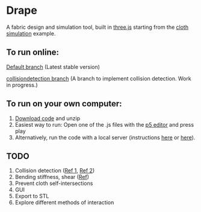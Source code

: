 # Drape
A fabric design and simulation tool, built in [three.js](http://threejs.org/) starting from the [cloth simulation](http://threejs.org/examples/webgl_animation_cloth) example.

## To run online:

[Default branch](https://gitcdn.xyz/repo/aatishb/drape/master/index.html) (Latest stable version)

[collisiondetection branch](https://cdn.gitcdn.link/cdn/aatishb/drape/052afa78504072d830987127d1953beb31c46ed3/index.html) (A branch to implement collision detection. Work in progress.)

## To run on your own computer:

1. [Download code](https://github.com/aatishb/drape/archive/master.zip) and unzip
2. Easiest way to run: Open one of the .js files with the [p5 editor](http://p5js.org/download/) and press play
3. Alternatively, run the code with a local server (instructions [here](https://github.com/mrdoob/three.js/wiki/How-to-run-things-locally) or [here](https://github.com/processing/p5.js/wiki/Local-server)).

## TODO

1. Collision detection ([Ref 1](https://scholar.google.com/scholar?cites=1975214025279575923&as_sdt=5,31&sciodt=0,31&hl=en), [Ref 2](https://graphics.stanford.edu/~mdfisher/cloth.html))
2. Bending stiffness, shear ([Ref](http://www.uni-weimar.de/~caw/papers/p28-bridson.pdf))
3. Prevent cloth self-intersections
4. GUI
5. Export to STL
6. Explore different methods of interaction
